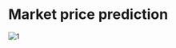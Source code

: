 # Market price prediction

![1](https://user-images.githubusercontent.com/59762084/167695575-12d3545a-a35a-44e9-97f0-f41b3a38bcf7.png)
